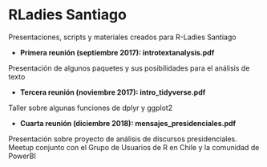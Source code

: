 # RLadies Santiago
Presentaciones, scripts y materiales creados para R-Ladies Santiago

* __Primera reunión (septiembre 2017): introtextanalysis.pdf__

Presentación de algunos paquetes y sus posibilidades para el análisis de texto

* __Tercera reunión (noviembre 2017): intro_tidyverse.pdf__

Taller sobre algunas funciones de dplyr y ggplot2

* __Cuarta reunión (diciembre 2018): mensajes_presidenciales.pdf__

Presentación sobre proyecto de análisis de discursos presidenciales.
Meetup conjunto con el Grupo de Usuarios de R en Chile y la comunidad de PowerBI


